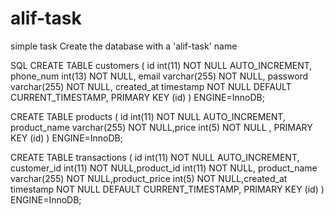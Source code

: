 # alif-task
simple task
Create the database with a 'alif-task' name

SQL
CREATE TABLE customers (
id int(11) NOT NULL AUTO_INCREMENT, phone_num int(13) NOT NULL, email varchar(255) NOT NULL, password varchar(255) NOT NULL, created_at timestamp NOT NULL DEFAULT CURRENT_TIMESTAMP, PRIMARY KEY (id)
) ENGINE=InnoDB;

CREATE TABLE products (
id int(11) NOT NULL AUTO_INCREMENT, product_name varchar(255) NOT NULL,price int(5) NOT NULL , PRIMARY KEY (id)
) ENGINE=InnoDB;

CREATE TABLE transactions (
id int(11) NOT NULL AUTO_INCREMENT, customer_id int(11) NOT NULL,product_id int(11) NOT NULL, product_name varchar(255) NOT NULL,product_price int(5) NOT NULL,created_at timestamp NOT NULL DEFAULT CURRENT_TIMESTAMP, PRIMARY KEY (id)
) ENGINE=InnoDB;
